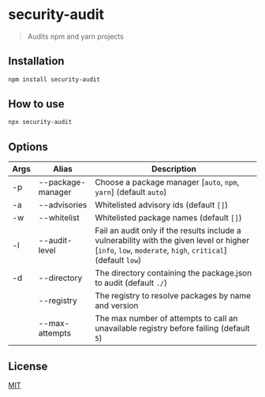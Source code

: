 # security-audit
> Audits npm and yarn projects

## Installation

```bash
npm install security-audit
```

## How to use

```bash
npx security-audit
```

## Options

| Args | Alias             | Description                                                                                           |
| ---- | ----------------- | ----------------------------------------------------------------------------------------------------- |
| -p   | --package-manager             | Choose a package manager [`auto`, `npm`, `yarn`] (default `auto`)
| -a   | --advisories             | Whitelisted advisory ids (default `[]`)
| -w   | --whitelist             | Whitelisted package names (default `[]`)
| -l   | --audit-level             | Fail an audit only if the results include a vulnerability with the given level or higher [`info`, `low`, `moderate`, `high`, `critical`] (default `low`)  
| -d   | --directory             | The directory containing the package.json to audit (default `./`)                           |
| | --registry | The registry to resolve packages by name and version|
| | --max-attempts | The max number of attempts to call an unavailable registry before failing (default `5`)|

## License

[MIT](LICENSE)